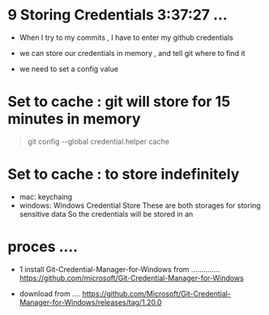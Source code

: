 # 9 Storing Credentials   3:37:27      ...


- When I try to <push> my commits , I have to enter my github credentials 
- we can store our credentials in memory , and tell git where to  find it 

- we need to set a config value

# Set to cache : git will store for 15 minutes in memory 

> git config --global credential.helper cache


# Set to cache : to store indefinitely 
- mac: keychaing 
- windows: Windows Credential Store 
These are both storages for storing sensitive data
So the credentials will be stored in an <encrypted-way>

# proces .... 

- 1 install  Git-Credential-Manager-for-Windows from .............. https://github.com/microsoft/Git-Credential-Manager-for-Windows

- download from ....
https://github.com/Microsoft/Git-Credential-Manager-for-Windows/releases/tag/1.20.0










